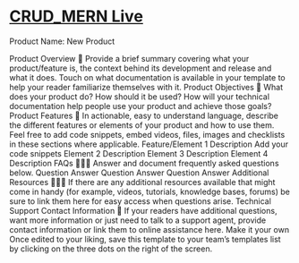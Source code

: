 # [CRUD_MERN Live](https://crud-client-psi.vercel.app/all)

Product Name: New Product

Product Overview 👀
Provide a brief summary covering what your product/feature is, the context behind its development and release and what it does. Touch on what documentation is available in your template to help your reader familiarize themselves with it.
Product Objectives 🎯
What does your product do? How should it be used? How will your technical documentation help people use your product and achieve those goals?
Product Features 🧩
In actionable, easy to understand language, describe the different features or elements of your product and how to use them. Feel free to add code snippets, embed videos, files, images and checklists in these sections where applicable.
Feature/Element 1
Description
Add your code snippets
Element 2
Description
Element 3
Description
Element 4
Description
FAQs 🙋🏽‍♂️
Answer and document frequently asked questions below.
Question
Answer
Question
Answer
Question
Answer
Additional Resources 👩🏼‍💻
If there are any additional resources available that might come in handy (for example, videos, tutorials, knowledge bases, forums) be sure to link them here for easy access when questions arise.
Technical Support Contact Information 💬
If your readers have additional questions, want more information or just need to talk to a support agent, provide contact information or link them to online assistance here.
Make it your own
Once edited to your liking, save this template to your team’s templates list by clicking on the three dots on the right of the screen.
